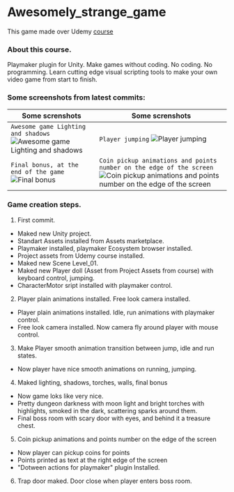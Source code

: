# Awesomely_strange_game
This game made over Udemy [course](https://www.udemy.com/cant-code-who-cares-make-games-anyway/learn/v4/content)

### About this course.
Playmaker plugin for Unity. Make games without coding.
No coding. No programming. Learn cutting edge visual scripting tools to make your own video game from start to finish.

### Some screenshots from latest commits:

| Some screnshots | Some screnshots |
| --- | --- |
| `Awesome game Lighting and shadows ` ![Awesome game Lighting and shadows](https://user-images.githubusercontent.com/28482025/57582441-62adbf80-74b4-11e9-9130-9c04e370023a.png) | `Player jumping` ![Player jumping](https://user-images.githubusercontent.com/28482025/57582453-883ac900-74b4-11e9-86fb-8a8155e28a12.png) |
| `Final bonus, at the end of the game`![Final bonus](https://user-images.githubusercontent.com/28482025/57582462-a3a5d400-74b4-11e9-8b74-43d5d4382333.png) | `Coin pickup animations and points number on the edge of the screen`![Coin pickup animations and points number on the edge of the screen](https://user-images.githubusercontent.com/28482025/57584684-8d584200-74cd-11e9-9608-af5687e3a6e8.png) |


### Game creation steps.
1. First commit.
* Maked new Unity project. 
* Standart Assets installed from Assets marketplace. 
* Playmaker installed, playmaker Ecosystem browser installed.
* Project assets from Udemy course installed.
* Maked new Scene Level_01.
* Maked new Player doll (Asset from Project Assets from course) with keyboard control, jumping. 
* CharacterMotor sript installed with playmaker control.

2. Player plain animations installed. Free look camera installed.
* Player plain animations installed. Idle, run animations with playmaker control.
* Free look camera installed. Now camera fly around player with mouse control.

3. Make Player smooth animation transition between jump, idle and run states.
* Now player have nice smooth animations on running, jumping.

4. Maked lighting, shadows, torches, walls, final bonus
* Now game loks like very nice.
* Pretty dungeon darkness with moon light and bright torches with highlights, smoked in the dark, scattering sparks around them.
* Final boss room with scary door with eyes, and behind it a treasure chest.

5. Coin pickup animations and points number on the edge of the screen
* Now player can pickup coins for points
* Points printed as text at the right edge of the screen
* "Dotween actions for playmaker" plugin Installed.

6. Trap door maked. Door close when player enters boss room. 
